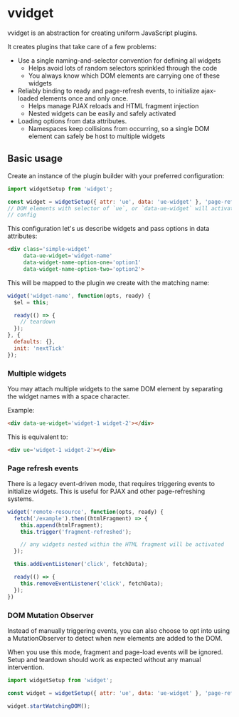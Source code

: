 # vvidget

vvidget is an abstraction for creating uniform JavaScript plugins.

It creates plugins that take care of a few problems:

* Use a single naming-and-selector convention for defining all widgets
  * Helps avoid lots of random selectors sprinkled through the code
  * You always know which DOM elements are carrying one of these widgets
* Reliably binding to ready and page-refresh events, to initialize ajax-loaded elements once and only once.
  * Helps manage PJAX reloads and HTML fragment injection
  * Nested widgets can be easily and safely activated
* Loading options from data attributes.
  * Namespaces keep collisions from occurring, so a single DOM element can safely be host to multiple widgets

## Basic usage

Create an instance of the plugin builder with your preferred configuration:

```javascript
import widgetSetup from 'widget';

const widget = widgetSetup({ attr: 'ue', data: 'ue-widget' }, 'page-refreshed', 'fragment-refreshed');
// DOM elements with selector of `ue`, or `data-ue-widget` will activate widgets created with this
// config
```

This configuration let's us describe widgets and pass options in data attributes:

```html
<div class='simple-widget'
     data-ue-widget='widget-name'
     data-widget-name-option-one='option1'
     data-widget-name-option-two='option2'>
```

This will be mapped to the plugin we create with the matching name:

```javascript
widget('widget-name', function(opts, ready) {
  $el = this;

  ready(() => {
    // teardown
  });
}, {
  defaults: {},
  init: 'nextTick'
});
```

### Multiple widgets

You may attach multiple widgets to the same DOM element by
separating the widget names with a space character.

Example:

```html
<div data-ue-widget='widget-1 widget-2'></div>
```

This is equivalent to:

```html
<div ue='widget-1 widget-2'></div>
```

### Page refresh events

There is a legacy event-driven mode, that requires triggering events to initialize widgets.
This is useful for PJAX and other page-refreshing systems.

```javascript
widget('remote-resource', function(opts, ready) {
  fetch('/example').then((htmlFragment) => {
    this.append(htmlFragment);
    this.trigger('fragment-refreshed');

    // any widgets nested within the HTML fragment will be activated
  });

  this.addEventListener('click', fetchData);

  ready(() => {
    this.removeEventListener('click', fetchData);
  });
})
```

### DOM Mutation Observer

Instead of manually triggering events, you can also choose to opt into using a MutationObserver to detect when
new elements are added to the DOM.

When you use this mode, fragment and page-load events will be ignored. Setup and teardown should work as expected
without any manual intervention.

```javascript
import widgetSetup from 'widget';

const widget = widgetSetup({ attr: 'ue', data: 'ue-widget' }, 'page-refreshed', 'fragment-refreshed');

widget.startWatchingDOM();
```
